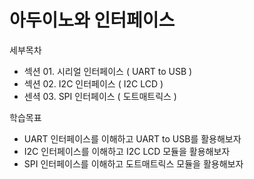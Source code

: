 # 아두이노와 인터페이스

세부목차
- 섹션 01. 시리얼 인터페이스 ( UART to USB )
- 섹션 02. I2C 인터페이스 ( I2C LCD )
- 센셕 03. SPI 인터페이스 ( 도트매트릭스 )

학습목표
- UART 인터페이스를 이해하고 UART to USB를 활용해보자
- I2C 인터페이스를 이해하고 I2C LCD 모듈을 활용해보자
- SPI 인터페이스를 이해하고 도트매트릭스 모듈을 활용해보자
